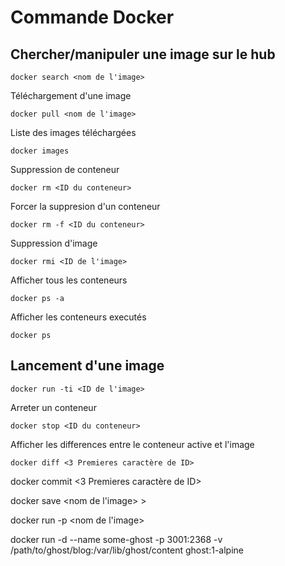 # Commande Docker
## Chercher/manipuler une image sur le hub
```shell
docker search <nom de l'image>
```
Téléchargement d'une image
```shell
docker pull <nom de l'image>
```
Liste des images téléchargées
```shell
docker images
```
Suppression de conteneur
```shell
docker rm <ID du conteneur>
```
Forcer la suppresion d'un conteneur
```shell
docker rm -f <ID du conteneur>
```
Suppression d'image
```shell
docker rmi <ID de l'image>
```
Afficher tous les conteneurs
```shell
docker ps -a
```
Afficher les conteneurs executés
```shell
docker ps
```
## Lancement d'une image
```shell
docker run -ti <ID de l'image>
```
Arreter un conteneur
```shell
docker stop <ID du conteneur>
```
Afficher les differences entre le conteneur active et l'image
```shell
docker diff <3 Premieres caractère de ID>
```
docker commit <3 Premieres caractère de ID> <nom nouvelle image>

docker save <nom de l'image> > </emplacement>

docker run -p <port exterieur:port interieur> <nom de l'image>


docker run -d --name some-ghost -p 3001:2368 -v /path/to/ghost/blog:/var/lib/ghost/content ghost:1-alpine
